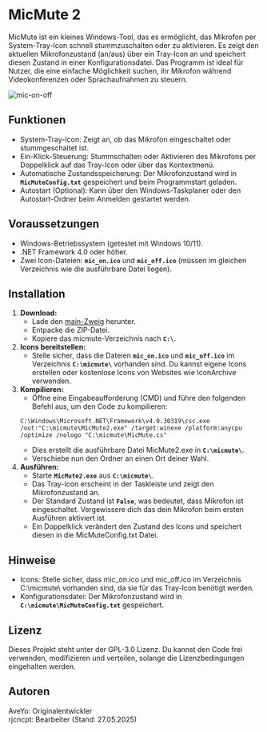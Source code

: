 # MicMute 2
MicMute ist ein kleines Windows-Tool, das es ermöglicht, das Mikrofon per System-Tray-Icon schnell stummzuschalten oder zu aktivieren. Es zeigt den aktuellen Mikrofonzustand (an/aus) über ein Tray-Icon an und speichert diesen Zustand in einer Konfigurationsdatei. Das Programm ist ideal für Nutzer, die eine einfache Möglichkeit suchen, ihr Mikrofon während Videokonferenzen oder Sprachaufnahmen zu steuern.

![mic-on-off](https://github.com/user-attachments/assets/5277a8af-3598-4b3c-a46c-df598fce5b6c)

## Funktionen
- System-Tray-Icon: Zeigt an, ob das Mikrofon eingeschaltet oder stummgeschaltet ist.
- Ein-Klick-Steuerung: Stummschalten oder Aktivieren des Mikrofons per Doppelklick auf das Tray-Icon oder über das Kontextmenü.
- Automatische Zustandsspeicherung: Der Mikrofonzustand wird in **`MicMuteConfig.txt`** gespeichert und beim Programmstart geladen.
- Autostart (Optional): Kann über den Windows-Taskplaner oder den Autostart-Ordner beim Anmelden gestartet werden.

## Voraussetzungen
- Windows-Betriebssystem (getestet mit Windows 10/11).
- .NET Framework 4.0 oder höher.
- Zwei Icon-Dateien: **`mic_on.ico`** und **`mic_off.ico`** (müssen im gleichen Verzeichnis wie die ausführbare Datei liegen).

## Installation
1. **Download:**
   - Lade den [main-Zweig](https://github.com/rjcncpt/micmute/archive/refs/heads/main.zip) herunter.
   - Entpacke die ZIP-Datei.
   - Kopiere das micmute-Verzeichnis nach **`C:\`**.
3. **Icons bereitstellen:**
   - Stelle sicher, dass die Dateien **`mic_on.ico`** und **`mic_off.ico`** im Verzeichnis **`C:\micmute\`** vorhanden sind. Du kannst eigene Icons erstellen oder kostenlose Icons von Websites wie IconArchive verwenden.
4. **Kompilieren:**
   - Öffne eine Eingabeaufforderung (CMD) und führe den folgenden Befehl aus, um den Code zu kompilieren:
   ```
   C:\Windows\Microsoft.NET\Framework\v4.0.30319\csc.exe /out:"C:\micmute\MicMute2.exe" /target:winexe /platform:anycpu /optimize /nologo "C:\micmute\MicMute.cs"
   ```
   - Dies erstellt die ausführbare Datei MicMute2.exe in **`C:\micmute\`**.
   - Verschiebe nun den Ordner an einen Ort deiner Wahl.
5. **Ausführen:**
   - Starte **`MicMute2.exe`** aus **`C:\micmute\`**.
   - Das Tray-Icon erscheint in der Taskleiste und zeigt den Mikrofonzustand an.
   - Der Standard Zustand ist **`False`**, was bedeutet, dass Mikrofon ist eingeschaltet. Vergewissere dich das dein Mikrofon beim ersten Ausführen aktiviert ist.
   - Ein Doppelklick verändert den Zustand des Icons und speichert diesen in die MicMuteConfig.txt Datei.
  
## Hinweise
- Icons: Stelle sicher, dass mic_on.ico und mic_off.ico im Verzeichnis C:\micmute\ vorhanden sind, da sie für das Tray-Icon benötigt werden.
- Konfigurationsdatei: Der Mikrofonzustand wird in **`C:\micmute\MicMuteConfig.txt`** gespeichert.

## Lizenz
Dieses Projekt steht unter der GPL-3.0 Lizenz. Du kannst den Code frei verwenden, modifizieren und verteilen, solange die Lizenzbedingungen eingehalten werden.

## Autoren
AveYo: Originalentwickler<br>
rjcncpt: Bearbeiter (Stand: 27.05.2025)
